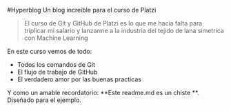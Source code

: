#Hyperblog 
Un blog increible para el curso de Platzi
>El curso de Git y GitHub de Platzi es lo que me hacia falta para triplicar mi salario y lanzarme a la industria del tejido de lana simetrica con Machine Learning

En este curso vemos de todo:
- Todos los comandos de Git
- El flujo de trabajo de GitHub
- El verdadero amor por las buenas practicas

Y como un amable recordatorio: **Este readme.md es un chiste **. Diseñado para el ejemplo.  

